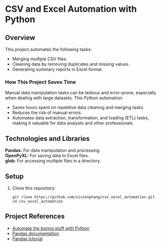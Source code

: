 # CSV and Excel Automation with Python

## Overview

This project automates the following tasks:

- Merging multiple CSV files.
- Cleaning data by removing duplicates and missing values.
- Generating summary reports in Excel format.

### How This Project Saves Time

Manual data manipulation tasks can be tedious and error-prone, especially when dealing with large datasets.
This Python automation:
- Saves hours spent on repetitive data cleaning and merging tasks.
- Reduces the risk of manual errors.
- Automates data extraction, transformation, and loading (ETL) tasks, making it valuable for data analysts and other professionals.

## Technologies and Libraries

**Pandas:** For data manipulation and processing. </br>
**OpenPyXL:** For saving data to Excel files. </br>
**glob:** For accessing multiple files in a directory.

## Setup

1. Clone this repository:
   ```
   git clone https://github.com/vivienphang/csv_excel_automation.git
   cd csv_excel_automation
   ```

## Project References

- [Automate the boring stuff with Python](https://automatetheboringstuff.com/2e/chapter16/)
- [Pandas documentation](https://pandas.pydata.org/docs/getting_started/index.html#getting-started)
- [Pandas tutorial](https://www.w3schools.com/python/pandas/pandas_getting_started.asp)
